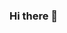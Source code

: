 ### Hi there 👋

<!--
**pedroescobedob/pedroescobedob** is a ✨ _special_ ✨ repository because its `README.md` (this file) appears on your GitHub profile.

![](https://im.ezgif.com/tmp/ezgif-1-bfd61bbc69f6.gif"/)

